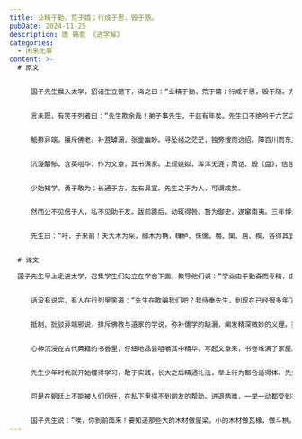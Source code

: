 ```yaml
---
title: 业精于勤，荒于嬉；行成于思，毁于随。
pubDate: 2024-11-25
description: 唐 韩愈 《进学解》
categories:
  - 闲来无事
content: >-
  # 原文


  　　国子先生晨入太学，招诸生立馆下，诲之曰：“业精于勤，荒于嬉；行成于思，毁于随。方今圣贤相逢，治具毕张。拔去凶邪，登崇畯良。占小善者率以录，名一艺者无不庸。爬罗剔抉，刮垢磨光。盖有幸而获选，孰云多而不扬？诸生业患不能精，无患有司之不明；行患不能成，无患有司之不公。”


  　　言未既，有笑于列者曰：“先生欺余哉！弟子事先生，于兹有年矣。先生口不绝吟于六艺之文，手不停披于百家之编。纪事者必提其要，纂言者必钩其玄。贪多务得，细大不捐。焚膏油以继晷，恒兀兀以穷年。先生之业，可谓勤矣。


  　　觝排异端，攘斥佛老。补苴罅漏，张皇幽眇。寻坠绪之茫茫，独旁搜而远绍。障百川而东之，回狂澜于既倒。先生之于儒，可谓有劳矣。


  　　沉浸醲郁，含英咀华，作为文章，其书满家。上规姚姒，浑浑无涯；周诰、殷《盘》，佶屈聱牙；《春秋》谨严，《左氏》浮夸；《易》奇而法，《诗》正而葩；下逮《庄》、《骚》，太史所录；子云，相如，同工异曲。先生之于文，可谓闳其中而肆其外矣。


  　　少始知学，勇于敢为；长通于方，左右具宜。先生之于为人，可谓成矣。


  　　然而公不见信于人，私不见助于友。跋前踬后，动辄得咎。暂为御史，遂窜南夷。三年博士，冗不见治。命与仇谋，取败几时。冬暖而儿号寒，年丰而妻啼饥。头童齿豁，竟死何裨。不知虑此，而反教人为？”


  　　先生曰：“吁，子来前！夫大木为杗，细木为桷，欂栌、侏儒，椳、闑、扂、楔，各得其宜，施以成室者，匠氏之工也。玉札、丹砂，赤箭、青芝，牛溲、马勃，败鼓之皮，俱收并蓄，待用无遗者，医师之良也。登明选公，杂进巧拙，纡馀为妍，卓荦为杰，校短量长，惟器是适者，宰相之方也。昔者孟轲好辩，孔道以明，辙环天下，卒老于行。荀卿守正，大论是弘，逃谗于楚，废死兰陵。是二儒者，吐辞为经，举足为法，绝类离伦，优入圣域，其遇于世何如也？今先生学虽勤而不繇其统，言虽多而不要其中，文虽奇而不济于用，行虽修而不显于众。犹且月费俸钱，岁靡廪粟；子不知耕，妇不知织；乘马从徒，安坐而食。踵常途之役役，窥陈编以盗窃。然而圣主不加诛，宰臣不见斥，兹非其幸欤？动而得谤，名亦随之。投闲置散，乃分之宜。若夫商财贿之有亡，计班资之崇庳，忘己量之所称，指前人之瑕疵，是所谓诘匠氏之不以杙为楹，而訾医师以昌阳引年，欲进其豨苓也。


  # 译文

  国子先生早上走进太学，召集学生们站立在学舍下面，教导他们说：“学业由于勤奋而专精，由于玩乐而荒废；德行由于独立思考而有所成就，由于因循随俗而败坏。当今圣君与贤臣相遇合，各种法律全部实施。除去凶恶奸邪之人，提拔优秀人才。具备一点优点的人全部被录取，拥有一种才艺的人没有不被任用的。选拔优秀人才，培养造就人才。只有才行不高的侥幸被选拔，绝无才行优秀者不蒙提举。诸位学生只要担心学业不能精进，不要担心主管部门官吏不够英明；只要担心德行不能有所成就，不要担心主管部门官吏不公正。”


  　　话没有说完，有人在行列里笑道：“先生在欺骗我们吧？我侍奉先生，到现在已经很多年了。先生嘴里不断地诵读六经的文章，两手不停地翻阅着诸子百家的书籍。对史书类典籍必定总结掌握其纲要，对论说类典籍必定探寻其深奥隐微之意。广泛学习，务求有所收获，不论是无关紧要的，还是意义重大的都不舍弃；夜以继日地学习，常常终年劳累。先生的学习可以说勤奋了。


  　　抵制、批驳异端邪说，排斥佛教与道家的学说，弥补儒学的缺漏，阐发精深微妙的义理。探寻那些久已失传的古代儒家学说，独自广泛地钻研和继承它们。指导异端学说就像防堵纵横奔流的各条川河，引导它们东注大海；挽救儒家学说就像挽回已经倒下的宏大波澜。先生您对于儒家，可以说是有功劳了。


  　　心神沉浸在古代典籍的书香里，仔细地品尝咀嚼其中精华，写起文章来，书卷堆满了家屋。向上效法法虞、夏时代的典章，深远博大得无边无际；周代的诰书和殷代的《盘庚》，多么艰涩拗口难读；《春秋》的语言精练准确，《左传》的文辞铺张夸饰；《易经》变化奇妙而有法则，《诗经》思想端正而辞采华美；往下一直到《庄子》、《离骚》，《史记》；扬雄、司马相如的创作，同样巧妙但曲调各异。先生的文章可以说是内容宏大而外表气势奔放，波澜壮阔。


  　　先生少年时代就开始懂得学习，敢于实践，长大之后精通礼法，举止行为都合适得体。先生的做人，可以说是完美的了。


  　　可是在朝廷上不能被人们信任，在私下里得不到朋友的帮助。进退两难，一举一动都受到指责。刚当上御史就被贬到南方边远地区。做了三年博士，职务闲散表现不出治理的成绩。您的命运与仇敌相合，不时遭受失败。冬天气候还算暖和的日子里，您的儿女们哭着喊冷；年成丰收而您的夫人却仍为食粮不足而啼说饥饿。您自己的头顶秃了，牙齿缺了，这样一直到死，有什么好处呢？不知道想想这些，倒反而来教导别人干什么呢？”


  　　国子先生说：“唉，你到前面来！要知道那些大的木材做屋梁，小的木材做瓦椽，做斗栱，短椽的，做门臼、门橛、门闩、门柱的，都量材使用，各适其宜而建成房屋，这是工匠的技巧啊。贵重的地榆、朱砂，天麻、龙芝，车前草、马屁菌，坏鼓的皮，全都收集，储藏齐备，等到需用的时候就没有遗缺的，这是医师的高明之处啊。提拔人材，公正贤明，选用人才，态度公正。灵巧的人和拙笨的人都得引进，有的人谦和而成为美好，有的人豪放而成为杰出，比较各人的短处，衡量各人长处，按照他们的才能品格分配适当的职务，这是宰相的方法啊！从前孟轲爱好辩论，孔子之道得以阐明，他游历的车迹周遍天下，最后在奔走中老去。荀况恪守正道，发扬光大宏伟的理论，因为逃避谗言到了楚国，被废黜而死在兰陵。这两位大儒，说出话来成为经典，一举一动成为法则，远远超越常人，德行功业足以载入圣人之行列，可是他们在世上的遭遇是怎样呢？现在你们的先生学习虽然勤劳却不能顺手道统，言论虽然不少却不切合要旨，文章虽然写得出奇却无益于实用，行为虽然有修养却并没有突出于一般人的表现，尚且每月浪费国家的俸钱，每年消耗仓库里的粮食；儿子不懂得耕地，妻子不懂得织布；出门乘着车马，后面跟着仆人，安安稳稳地坐着吃饭。局局促促地按常规行事，眼光狭窄地在旧书里盗窃陈言，东抄西袭。然而圣明的君主不加处罚，也没有为宰相大臣所斥逐，难道不幸运么？有所举动就遭到毁谤，名誉也跟着大了起来。被放置在闲散的位置上，实在是恰如其份的。至于度量财物的有无，计较品级的高低，忘记了自己有多大才能、多少份量和什么相称，指摘官长上司的缺点，这就等于所说的责问工匠的为什么不用小木桩做柱子，批评医师的用菖蒲延年益寿，却想引进他的猪苓啊！（顾易生）
---
```

